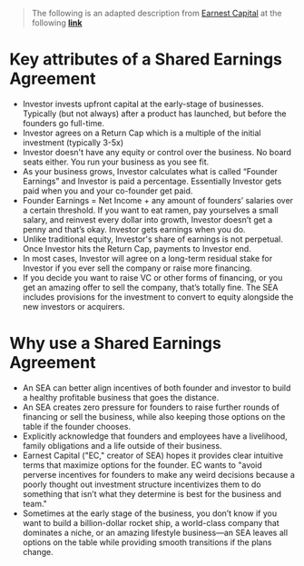 > The following is an adapted description from [Earnest Capital](https://earnestcapital.com/) at the following **[link](https://earnestcapital.com/shared-earnings-agreement/)**
# Key attributes of a Shared Earnings Agreement

* Investor invests upfront capital at the early-stage of businesses. Typically (but not always) after a product has launched, but before the founders go full-time.
* Investor agrees on a Return Cap which is a multiple of the initial investment (typically 3-5x)
* Investor doesn't have any equity or control over the business. No board seats either. You run your business as you see fit.
* As your business grows, Investor calculates what is called “Founder Earnings” and Investor is paid a percentage. Essentially Investor gets paid when you and your co-founder get paid.
* Founder Earnings = Net Income + any amount of founders’ salaries over a certain threshold. If you want to eat ramen, pay yourselves a small salary, and reinvest every dollar into growth, Investor doesn’t get a penny and that’s okay. Investor gets earnings when you do.
* Unlike traditional equity, Investor's share of earnings is not perpetual. Once Investor hits the Return Cap, payments to Investor end.
* In most cases, Investor will agree on a long-term residual stake for Investor if you ever sell the company or raise more financing. 
* If you decide you want to raise VC or other forms of financing, or you get an amazing offer to sell the company, that’s totally fine. The SEA includes provisions for the investment to convert to equity alongside the new investors or acquirers.

# Why use a Shared Earnings Agreement 

* An SEA can better align incentives of both founder and investor to build a healthy profitable business that goes the distance. 
* An SEA creates zero pressure for founders to raise further rounds of financing or sell the business, while also keeping those options on the table if the founder chooses.
* Explicitly acknowledge that founders and employees have a livelihood, family obligations and a life outside of their business. 
* Earnest Capital ("EC," creator of SEA) hopes it provides clear intuitive terms that maximize options for the founder. EC wants to "avoid perverse incentives for founders to make any weird decisions because a poorly thought out investment structure incentivizes them to do something that isn’t what they determine is best for the business and team."
* Sometimes at the early stage of the business, you don’t know if you want to build a billion-dollar rocket ship, a world-class company that dominates a niche, or an amazing lifestyle business—an SEA leaves all options on the table while providing smooth transitions if the plans change.
